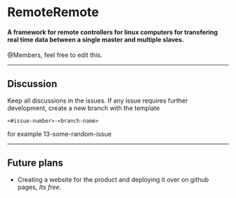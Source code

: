 # RemoteRemote

#### A framework for remote controllers for linux computers for transfering real time data between a single master and multiple slaves.
@Members, feel free to edit this.

---
## Discussion 

Keep all discussions in the issues. If any issue requires further development, create a new branch with the template 
```
<#issue-number>-<branch-name>
```
for example 13-some-random-issue


---

## Future plans

* Creating a website for the product and deploying it over on github pages, _Its free_.  

